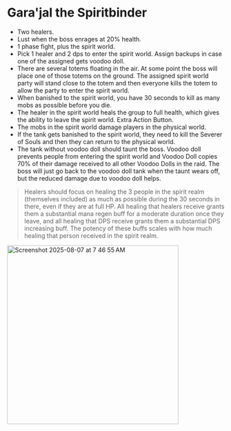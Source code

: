 # Gara'jal the Spiritbinder

- Two healers.
- Lust when the boss enrages at 20% health.
- 1 phase fight, plus the spirit world.
- Pick 1 healer and 2 dps to enter the spirit world. Assign backups in case one of the assigned gets voodoo doll.
- There are several totems floating in the air. At some point the boss will place one of those totems on the ground. The assigned spirit world party will stand close to the totem and then everyone kills the totem to allow the party to enter the spirit world.
- When banished to the spirit world, you have 30 seconds to kill as many mobs as possible before you die.
- The healer in the spirit world heals the group to full health, which gives the ability to leave the spirit world. Extra Action Button.
- The mobs in the spirit world damage players in the physical world.
- If the tank gets banished to the spirit world, they need to kill the Severer of Souls and then they can return to the physical world.
- The tank without voodoo doll should taunt the boss.  Voodoo doll prevents people from entering the spirit world and Voodoo Doll copies 70% of their damage received to all other Voodoo Dolls in the raid. The boss will just go back to the voodoo doll tank when the taunt wears off, but the reduced damage due to voodoo doll helps.

> Healers should focus on healing the 3 people in the spirit realm (themselves included) as much as possible during the 30 seconds in there, even if they are at full HP. All healing that healers receive grants them a substantial mana regen buff for a moderate duration once they leave, and all healing that DPS receive grants them a substantial DPS increasing buff. The potency of these buffs scales with how much healing that person received in the spirit realm.

<img width="397" height="415" alt="Screenshot 2025-08-07 at 7 46 55 AM" src="https://github.com/user-attachments/assets/ed9b6d05-0f27-4654-b17f-e92c9f0d476f" />
